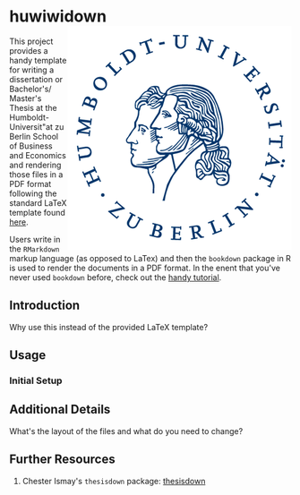 # huwiwidown <img src="Hu_Logo_small.png" align="right" />

This project provides a handy template for writing a dissertation or Bachelor's/
Master's Thesis at the Humboldt-Universit\"at zu Berlin School of Business and
Economics and rendering those files in a PDF format following the standard LaTeX
template found [here](https://www.wiwi.hu-berlin.de/de/professuren/vwl/oe/teaching/theses/latex-thesis-template/view).

Users write in the `RMarkdown` markup language (as opposed to LaTex) and then
the `bookdown` package in R is used to render the documents in a PDF format. In
the enent that you've never used `bookdown` before, check out the [handy
tutorial](https://bookdown.org/yihui/bookdown/).

## Introduction

Why use this instead of the provided LaTeX template?

## Usage

### Initial Setup

### 

## Additional Details

What's the layout of the files and what do you need to change?

## Further Resources

1. Chester Ismay's `thesisdown` package: [thesisdown](https://github.com/ismayc/thesisdown)
